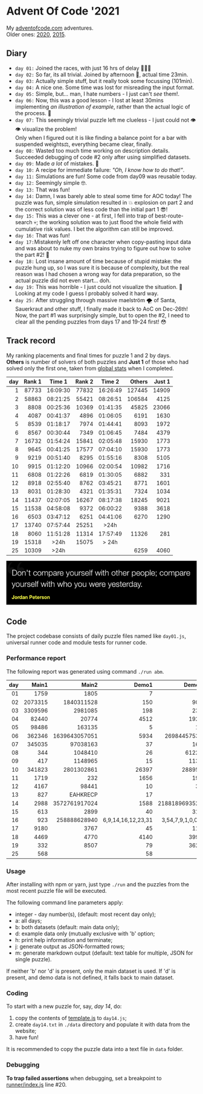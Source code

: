 # Advent Of Code '2021

My [adventofcode.com](https://adventofcode.com) adventures.<br />
Older ones: [2020](https://github.com/valango/adventOfCode),
[2015](https://github.com/valango/AdventOfCode_2015).

## Diary

* `day 01:` Joined the races, with just 16 hrs of delay 🐌🐌🐌
* `day 02:` So far, its all trivial. Joined by afternoon 🐌, actual time 23min.
* `day 03:` Actually simple stuff, but it really took some focussing (101min).
* `day 04:` A nice one. Some time was lost for misreading the input format.
* `day 05:` Simple, but... man, I hate numbers - I just can't _see_ them!.
* `day 06:` Now, this was a good lesson - I lost at least 30mins implementing
  _an illustration of example_, rather than the actual logic of the process. 🤬
* `day 07:` This seemingly trivial puzzle left me clueless - I just could not 👁👁 visualize the
  problem!<br>Only when I figured out it is like finding a balance point for a bar with suspended
  weights⚖️, everything became clear, finally.
* `day 08:` Wasted too much time working on description details. Succeeded debugging of code #2 only
  after using simplified datasets.
* `day 09:` Made _a lot_ of mistakes. 🤡
* `day 10:` A recipe for immediate failure: _"Oh, I know how to do that!"_.
* `day 11:` Simulations are fun! Some code from day09 was reusable today.
* `day 12:` Seemingly simple 🤓.
* `day 13:` That was fun!
* `day 14:` Damn, I was barely able to steal some time for AOC today! The puzzle was fun,
simple simulation resulted in 💥 explosion on part 2 and the correct solution was of less code
  than the initial part 1 😎!
* `day 15:` This was a clever one - at first, I fell into trap of best-route-search 💀;
  the working solution was to just flood the whole field with cumulative risk values.
  I bet the algorithm can still be improved.
* `day 16:` That was fun!
* `day 17:`Mistakenly left off one character when copy-pasting input data and was about to
nuke my own brains trying to figure out how to solve the part #2! 🤬
* `day 18:` Lost insane amount of time because of stupid mistake: the puzzle hung up, so I
was sure it is because of complexity, but the real reason was I had chosen a wrong way
  for data preparation, so the actual puzzle did not even start... doh.
* `day 19:` This was horrible - I just could not visualize the situation. 🥶
  Looking at my code I guess I probably solved it hard way.
* `day 25:` After struggling through massive maelström 🌪 of Santa, Sauerkraut and other stuff,
  I finally made it back to AoC on Dec-26th!<br>
  Now, the part #1 was surprisingly simple, but to open the #2,
  I need to clear all the pending puzzles from days 17 and 19-24 first! 😳

## Track record

My ranking placements and final times for puzzle 1 and 2 by days.<br >
**Others** is number of solvers of both puzzles and **Just 1** of those who had solved only the
first one, taken from
[global stats](https://adventofcode.com/2021/stats) when I completed.

| day | Rank 1 | Time 1 | Rank 2 | Time 2 | Others | Just 1|
| ---: | ---: | :---: | ---: | :---: |---: |---: |
| 1 | 87733 | 16:09:30 | 77832 | 16:26:49 |127445|14909|
| 2 | 58863 | 08:21:25 | 55421 | 08:26:51 |106584|4125|
| 3 | 8808 | 00:25:36 | 10369 | 01:41:35 |45825|23066|
| 4 | 4087 | 00:41:37 | 4896 | 01:06:05 |6191|1630|
| 5 | 8539 | 01:18:17 | 7974 | 01:44:41 |8093|1972|
| 6 | 8567 |00:30:44 | 7349 | 01:06:45 |7484|4379|
| 7 | 16732 | 01:54:24 | 15841 | 02:05:48 |15930|1773|
| 8 | 9645 | 00:41:25 | 17577 | 07:04:10 |15930|1773|
| 9 | 9219 | 00:51:40 | 8295 | 01:55:16 |8308|5105|
| 10 | 9915 | 01:12:20  | 10966 | 02:00:54 |10982|1716|
| 11 | 6808 | 01:22:26  | 6819 | 01:30:05 |6882|331|
| 12 | 8918 | 02:55:40  | 8762 | 03:45:21 |8771|1601|
| 13 | 8031 | 01:28:30  | 4321 | 01:35:31 |7324|1034|
| 14 | 11437 | 02:07:05  | 16267 | 08:17:38 |18245|9021|
| 15 | 11538 | 04:58:08  | 9372 | 06:00:22 |9388|3618|
| 16 | 6503 | 03:47:12  | 6251 | 04:41:06 |6270|1290|
| 17 | 13740 | 07:57:44  | 25251 | >24h | | |
| 18 | 8060 | 11:51:28  | 11314 | 17:57:49 |11326|281|
| 19 | 15318 | >24h | 15075 | > 24h |
| 25 | 10309 |  >24h |   |  | 6259 | 4060 |

![](quote.png)

## Code

The project codebase consists of daily puzzle files named like `day01.js`, universal runner code and
module tests for runner code.

### Performance report

The following report was generated using command `./run abm`.

| day|Main1|Main2|Demo1|Demo2|M1_µs|M2_µs|D1_µs|D2_µs|
|---:|---:|---:|---:|---:|---:|---:|---:|---:|
|01|1759|1805|7|5|92|252|76|51|
|02|2073315|1840311528|150|900|1074|408|68|81|
|03|3309596|2981085|198|230|698|2872|120|962|
|04|82440|20774|4512|1924|318|51360|172|61|
|05|98486|163135|5|12|90402|62993|239|81|
|06|362346|1639643057051|5934|26984457539|19083|263|3021|348|
|07|345035|97038163|37|168|3100|4398|125|87|
|08|344|1048410|26|61229|106|457651|140|36204|
|09|417|1148965|15|1134|6902|14368|248|5247|
|10|341823|2801302861|26397|288957|4142|18103|222|576|
|11|1719|232|1656|195|1245|629|4499|558|
|12|4167|98441|10|36|9184|216149|357|277|
|13|827|EAHKRECP|17|O|2800|7831|455|1658|
|14|2988|3572761917024|1588|2188189693529|306|2730|374|328|
|15|613|2899|40|315|30914|1553300|1044|10114|
|16|923|258888628940|6,9,14,16,12,23,31|3,54,7,9,1,0,0,1|588|475|630|95|
|17|9180|3767|45|112|10698|7593|336|6362|
|18|4469|4770|4140|3993|15882|393053|8026|9140|
|19|332|8507|79|3621|2230650|215|141873|224|
|25|568| |58| |192101| |2636| |

### Usage

After installing with npm or yarn, just type `./run` and the puzzles from the most recent puzzle
file will be executed.

The following command line parameters apply:

* integer - day number(s), (default: most recent day only);
* a: all days;
* b: both datasets (default: main data only);
* d: example data only (mutually exclusive with 'b' option;
* h: print help information and terminate;
* j: generate output as JSON-formatted rows;
* m: generate markdown output (default: text table for multiple, JSON for single puzzle).

If neither 'b' nor 'd' is present, only the main dataset is used. If 'd' is present, and demo data
is not defined, it falls back to main dataset.

### Coding

To start with a new puzzle for, say, _day 14_, do:
1. copy the contents of [template.js](./template.js) to `day14.js`;
1. create `day14.txt` in `./data` directory and populate it with data from the website;
1. have fun!

It is recommended to copy the puzzle data into a text file in `data` folder.

### Debugging

**To trap failed assertions** when debugging, set a breakpoint to
[runner/index.js](./runner/index.js) line #20.
